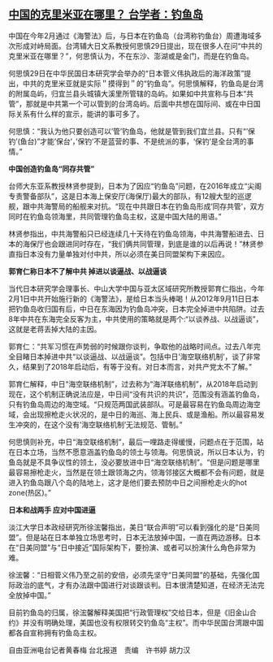<!--1619695322000-->
[中国的克里米亚在哪里？ 台学者：钓鱼岛](https://www.rfa.org/mandarin/yataibaodao/gangtai/hcm0429a-04292021072108.html)
------

<p class="p3">中国在今年<span class="s2">2</span>月通过《海警法》后，与日本在钓鱼岛（台湾称钓鱼台）周遭海域多次形成对峙局面。台湾辅大日文系教授何思慎<span class="s2">29</span>日提出，现在很多人在问“中共的克里米亚在哪里？”，何思慎认为，不在东沙、澎湖或是金门，而是在钓鱼岛。</p><p class="p3">何思慎<span class="s2">29</span>日在中华民国日本研究学会举办的“日本菅义伟执政后的海洋政策”提出，中共的克里米亚就是实际＂摸得到＂的“钓鱼岛”。何思慎解释，钓鱼岛是台湾的附属岛屿，归宜兰县头城镇大溪里所管辖的岛屿。如果如中共宣称与日本“共管”，那就是中共第一个可以管到的台湾岛屿。后面中共想在国际间、或在中日国际关系有什么样的宣示，能讲的事可多了。</p><p class="p3">何思慎：“我认为他只要创造可以<span class="s2">’</span>管<span class="s2">’</span>钓鱼岛，他就是管到我们宜兰县。只有“<span class="s2">’</span>保钓<span class="s2">’(</span>鱼台<span class="s2">)</span>”才能<span class="s2">’</span>保台<span class="s2">’</span>，<span class="s2">’</span>保钓<span class="s2">’</span>不是蓝营的事、不是统派的事，<span class="s2">‘</span>保钓<span class="s2">’</span>是全台湾的事情。”</p><p class="p3"><strong>中国创造钓鱼岛“同存共管”</strong></p><p class="p3">台师大东亚系教授林贤参提到，日本为了因应“钓鱼岛”问题，在<span class="s2">2016</span>年成立“尖阁专责警备部队”，这是日本海上保安厅<span class="s2">(</span>海保厅<span class="s2">)</span>最大的部队，有<span class="s2">12</span>艘大型的巡逻舰，跟中共海警局的船舰来对抗。“现在中共跟日本在钓鱼岛形成<span class="s2">’</span>同存共管<span class="s2">’</span>，双方同时在钓鱼岛领海里，共同管理钓鱼岛主权，这是中国大陆的用语。”</p><p class="p3">林贤参指出，中共海警船只已经连续几十天待在钓鱼岛领海，中共海警船进去、日本的海保厅也会跟进同时存在，“我们俩共同管理，到底是谁的以后再说！”林贤参直指日本没有力量单独对付中共，所以必须在美日同盟架构下来因应。</p><p class="p3"><strong>郭育仁称日本不了解中共<span class="s2"> </span>掉进以谈逼战、以战逼谈</strong></p><p class="p3">当代日本研究学会理事长、中山大学中国与亚太区域研究所教授郭育仁指出，今年<span class="s2">2</span>月<span class="s2">1</span>日中共开始施行新的《海警法》，是给日本当头棒喝！从<span class="s2">2012</span>年<span class="s2">9</span>月<span class="s2">11</span>日日本把钓鱼岛收归国有后，中日在东海因为钓鱼岛冲突，日本完全掉进中共陷阱。过去<span class="s2">8</span>年中共在东海完全反客为主，中共使用的策略就是两个<span class="s2">:</span>“以谈养战、以战逼谈”，这就是老蒋丢掉大陆的主因。</p><p class="p3">郭育仁：“共军习惯在声势弱的时候跟你谈判，争取他的战略时间点。过去八年完全目睹日本掉进中共“以谈逼战、以战逼谈”。包括中日<span class="s2">’</span>海空联络机制<span class="s2">’</span>，谈了非常久，结果到了<span class="s2">2018</span>年启动后，有等于没有。对日本而言，对共产党太不了解。”</p><p class="p3">郭育仁解释，中日“海空联络机制”，过去称为“海洋联络机制”，从<span class="s2">2018</span>年启动到现在，这个机制正确说法应是，中日间“没有共识的共识”，范围没有涵盖钓鱼岛，只有钓鱼岛周边的海空域。“只规范两国武装部队。可是最容易在钓鱼岛周边海空域，会出现擦枪走火状况的，是中日的海巡、海上民兵、或是渔船。所以最容易发生冲突的，在这个没有<span class="s2">’</span>海空联络机制<span class="s2">’</span>无法规范、管制。”</p><p class="p3">何思慎则补充，中日“海空联络机制”，最后一哩路走得缓慢，问题点在于范围，站在日本立场，当然不愿意涵盖钓鱼岛的领土与领海。何思慎说，所以日本认为，钓鱼岛就是不具争议性的领土，没必要放进中日“海空联络机制”。“但是问题是哪里最容易擦枪走火，当然是在领土跟领海之内，领海邻接区大概都不会有问题，就是进入钓鱼岛跟八个岛的陆地上，这才是他们要去预防中日之间擦枪走火的<span class="s2">hot zone(</span>热区<span class="s2">)</span>。”</p><p class="p3"><strong>日本和战两手<span class="s2"> </span>应对中国进逼</strong></p><p class="p3">淡江大学日本政经研究所徐浤馨指出，美日“联合声明”可以看到强化的是“日美同盟”。但是站在日本单独立场思考时，日本无法放掉中国，一直在两边游移。日本在“日美同盟”与“日中接近”国际架构下，要扮演、或者可以扮演什么角色非常为难。</p><p class="p3">徐浤馨：“日相菅义伟乃至之前的安倍，必须先坚守“日美同盟”的基础，先强化国际政治的底气，才有办法跟中国进行对谈跟谈判。日本很清楚知道，在经济无法完全放掉中国。”</p><p class="p3">目前钓鱼岛的归属，徐浤馨解释美国把“行政管理权”交给日本，但是《旧金山合约》并没有明确处理，美国也没有权限转交钓鱼岛“主权”。而中华民国台湾跟中国都各自宣称拥有钓鱼岛主权。</p><p class="p2"></p><p class="p3">自由亚洲电台记者黄春梅<span class="s2"> </span>台北报道　责编　许书婷<span class="s2"> </span>胡力汉</p>
